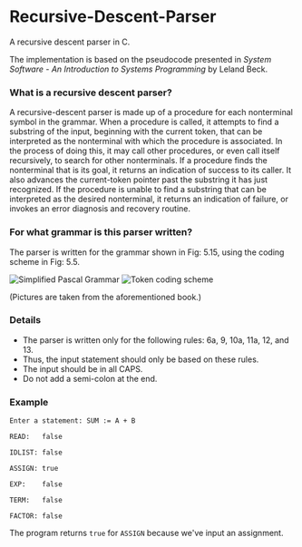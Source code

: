 # Recursive-Descent-Parser
A recursive descent parser in C.

The implementation is based on the pseudocode presented in *System Software - An Introduction to Systems Programming* by Leland Beck.

### What is a recursive descent parser?
A recursive-descent parser is made up of a procedure for each nonterminal symbol in the grammar. 
When a procedure is called, it attempts to find a substring of the input, beginning with the current token, that can be interpreted as the nonterminal with which the procedure is associated.
In the process of doing this, it may call other procedures, or even call itself recursively, to search for other nonterminals.
If a procedure finds the nonterminal that is its goal, it returns an indication of success to its caller. 
It also advances the current-token pointer past the substring it has just recognized.
If the procedure is unable to find a substring that can be interpreted as the desired nonterminal, it returns an indication of failure, or invokes an error diagnosis and recovery routine.

### For what grammar is this parser written?
The parser is written for the grammar shown in Fig: 5.15, using the coding scheme in Fig: 5.5.

![Simplified Pascal Grammar](https://github.com/Sai-Nandan-Desetti/Recursive-Descent-Parser/assets/80631906/03754885-885f-422d-a1ab-a505a6688290)
![Token coding scheme](https://github.com/Sai-Nandan-Desetti/Recursive-Descent-Parser/assets/80631906/4c5b26ca-9014-4044-9828-164bde683ede)

(Pictures are taken from the aforementioned book.)

### Details
* The parser is written only for the following rules: 6a, 9, 10a, 11a, 12, and 13.
* Thus, the input statement should only be based on these rules.
* The input should be in all CAPS.
* Do not add a semi-colon at the end.

### Example
```
Enter a statement: SUM := A + B

READ:   false

IDLIST: false

ASSIGN: true

EXP:    false

TERM:   false

FACTOR: false
```
The program returns `true` for `ASSIGN` because we've input an assignment.
